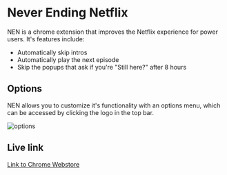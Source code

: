 # Never Ending Netflix

NEN is a chrome extension that improves the Netflix experience for power users. It's features include:

* Automatically skip intros
* Automatically play the next episode
* Skip the popups that ask if you're "Still here?" after 8 hours

## Options

NEN allows you to customize it's functionality with an options menu, which can be accessed by clicking the logo in the top bar.

![options](https://i.imgur.com/65TMcdw.png)

## Live link

[Link to Chrome Webstore]()